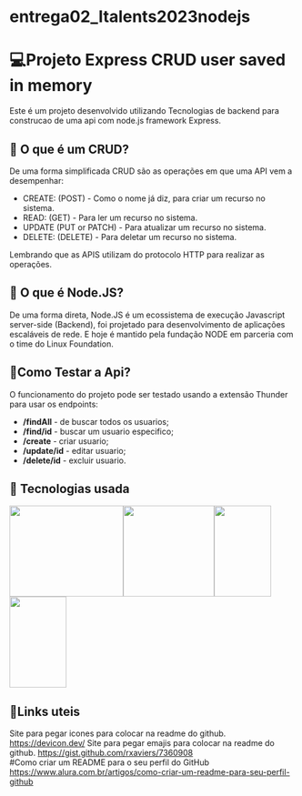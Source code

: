 # entrega02_Italents2023nodejs
# :computer:Projeto Express CRUD user saved in memory

Este é um projeto desenvolvido utilizando Tecnologias  de backend para construcao de uma api com node.js framework Express.

##  :key: O que é um CRUD?

De uma forma simplificada CRUD são as operações em que uma API vem a desempenhar: 

- CREATE: (POST) - Como o nome já diz, para criar um recurso no sistema.
- READ: (GET) - Para ler um recurso no sistema.
- UPDATE (PUT or PATCH) - Para atualizar um recurso no sistema.
- DELETE: (DELETE) - Para deletar um recurso no sistema.

Lembrando que as APIS utilizam do protocolo HTTP para realizar as operações.

##  :key: O que é Node.JS?

De uma forma direta, Node.JS é um ecossistema de execução Javascript server-side (Backend), foi projetado para desenvolvimento de aplicações escaláveis de rede. 
E hoje é mantido pela fundação NODE em parceria com o time do Linux Foundation.


##  :key:Como Testar a Api?

O funcionamento do projeto  pode ser testado usando a extensão Thunder para usar os endpoints:
>
- **/findAll** -  de buscar todos os usuarios;
- **/find/id** - buscar um usuario especifico;
- **/create**  - criar usuario;
- **/update/id** - editar usuario;
- **/delete/id** - excluir usuario.
> 

##  :hammer: Tecnologias usada
<img src="https://cdn.jsdelivr.net/gh/devicons/devicon/icons/nodejs/nodejs-original-wordmark.svg" width="200" height="160" /><img src="https://cdn.jsdelivr.net/gh/devicons/devicon/icons/express/express-original.svg" width="160" height="160" /><img src="https://cdn.jsdelivr.net/gh/devicons/devicon/icons/javascript/javascript-original.svg" width="100" height="160" /><img src="https://cdn.jsdelivr.net/gh/devicons/devicon/icons/github/github-original-wordmark.svg" width="100" height="160" />

##  :beer:Links uteis
          
Site para pegar icones para colocar na readme do github.
https://devicon.dev/
Site para pegar emajis para colocar na readme do github.
https://gist.github.com/rxaviers/7360908          
#Como criar um README para o seu perfil do GitHub
https://www.alura.com.br/artigos/como-criar-um-readme-para-seu-perfil-github
